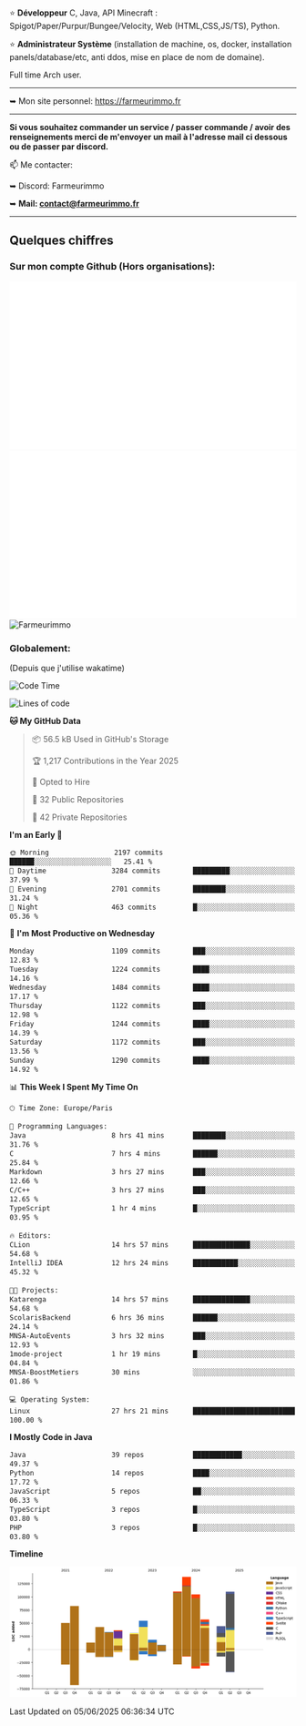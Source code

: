 ⭐ **Développeur** C, Java, API Minecraft : Spigot/Paper/Purpur/Bungee/Velocity, Web (HTML,CSS,JS/TS), Python.

⭐ **Administrateur Système** (installation de machine, os, docker, installation panels/database/etc, anti ddos, mise en place de nom de domaine).

Full time Arch user.

---

➥ Mon site personnel: https://farmeurimmo.fr

---

**Si vous souhaitez commander un service / passer commande / avoir des renseignements merci de m'envoyer un mail à l'adresse mail ci dessous ou de passer par discord.**

📫 Me contacter:
 
   ➥ Discord: Farmeurimmo
   
   ➥ **Mail: contact@farmeurimmo.fr**

---
## Quelques chiffres

### Sur mon compte Github (Hors organisations):

<a href="https://github.com/Farmeurimmo/github-stats">
<img src="https://github.com/Farmeurimmo/github-stats/blob/master/generated/overview.svg#gh-dark-mode-only" />
<img src="https://github.com/Farmeurimmo/github-stats/blob/master/generated/languages.svg#gh-dark-mode-only" />
</a>

<img src="https://komarev.com/ghpvc/?username=Farmeurimmo" alt="Farmeurimmo" />

### Globalement:

(Depuis que j'utilise wakatime)
<!--START_SECTION:waka-->
![Code Time](http://img.shields.io/badge/Code%20Time-2%2C095%20hrs%2051%20mins-blue)

![Lines of code](https://img.shields.io/badge/From%20Hello%20World%20I%27ve%20Written-936.4%20thousand%20lines%20of%20code-blue)

**🐱 My GitHub Data** 

> 📦 56.5 kB Used in GitHub's Storage 
 > 
> 🏆 1,217 Contributions in the Year 2025
 > 
> 💼 Opted to Hire
 > 
> 📜 32 Public Repositories 
 > 
> 🔑 42 Private Repositories 
 > 
**I'm an Early 🐤** 

```text
🌞 Morning                2197 commits        ██████░░░░░░░░░░░░░░░░░░░   25.41 % 
🌆 Daytime                3284 commits        █████████░░░░░░░░░░░░░░░░   37.99 % 
🌃 Evening                2701 commits        ████████░░░░░░░░░░░░░░░░░   31.24 % 
🌙 Night                  463 commits         █░░░░░░░░░░░░░░░░░░░░░░░░   05.36 % 
```
📅 **I'm Most Productive on Wednesday** 

```text
Monday                   1109 commits        ███░░░░░░░░░░░░░░░░░░░░░░   12.83 % 
Tuesday                  1224 commits        ████░░░░░░░░░░░░░░░░░░░░░   14.16 % 
Wednesday                1484 commits        ████░░░░░░░░░░░░░░░░░░░░░   17.17 % 
Thursday                 1122 commits        ███░░░░░░░░░░░░░░░░░░░░░░   12.98 % 
Friday                   1244 commits        ████░░░░░░░░░░░░░░░░░░░░░   14.39 % 
Saturday                 1172 commits        ███░░░░░░░░░░░░░░░░░░░░░░   13.56 % 
Sunday                   1290 commits        ████░░░░░░░░░░░░░░░░░░░░░   14.92 % 
```


📊 **This Week I Spent My Time On** 

```text
🕑︎ Time Zone: Europe/Paris

💬 Programming Languages: 
Java                     8 hrs 41 mins       ████████░░░░░░░░░░░░░░░░░   31.76 % 
C                        7 hrs 4 mins        ██████░░░░░░░░░░░░░░░░░░░   25.84 % 
Markdown                 3 hrs 27 mins       ███░░░░░░░░░░░░░░░░░░░░░░   12.66 % 
C/C++                    3 hrs 27 mins       ███░░░░░░░░░░░░░░░░░░░░░░   12.65 % 
TypeScript               1 hr 4 mins         █░░░░░░░░░░░░░░░░░░░░░░░░   03.95 % 

🔥 Editors: 
CLion                    14 hrs 57 mins      ██████████████░░░░░░░░░░░   54.68 % 
IntelliJ IDEA            12 hrs 24 mins      ███████████░░░░░░░░░░░░░░   45.32 % 

🐱‍💻 Projects: 
Katarenga                14 hrs 57 mins      ██████████████░░░░░░░░░░░   54.68 % 
ScolarisBackend          6 hrs 36 mins       ██████░░░░░░░░░░░░░░░░░░░   24.14 % 
MNSA-AutoEvents          3 hrs 32 mins       ███░░░░░░░░░░░░░░░░░░░░░░   12.93 % 
1mode-project            1 hr 19 mins        █░░░░░░░░░░░░░░░░░░░░░░░░   04.84 % 
MNSA-BoostMetiers        30 mins             ░░░░░░░░░░░░░░░░░░░░░░░░░   01.86 % 

💻 Operating System: 
Linux                    27 hrs 21 mins      █████████████████████████   100.00 % 
```

**I Mostly Code in Java** 

```text
Java                     39 repos            ████████████░░░░░░░░░░░░░   49.37 % 
Python                   14 repos            ████░░░░░░░░░░░░░░░░░░░░░   17.72 % 
JavaScript               5 repos             ██░░░░░░░░░░░░░░░░░░░░░░░   06.33 % 
TypeScript               3 repos             █░░░░░░░░░░░░░░░░░░░░░░░░   03.80 % 
PHP                      3 repos             █░░░░░░░░░░░░░░░░░░░░░░░░   03.80 % 
```



**Timeline**

![Lines of Code chart](https://raw.githubusercontent.com/Farmeurimmo/Farmeurimmo/main/assets/bar_graph.png)


 Last Updated on 05/06/2025 06:36:34 UTC
<!--END_SECTION:waka-->

